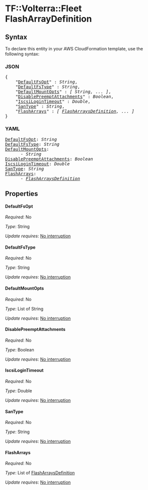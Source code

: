 # TF::Volterra::Fleet FlashArrayDefinition

## Syntax

To declare this entity in your AWS CloudFormation template, use the following syntax:

### JSON

<pre>
{
    "<a href="#defaultfsopt" title="DefaultFsOpt">DefaultFsOpt</a>" : <i>String</i>,
    "<a href="#defaultfstype" title="DefaultFsType">DefaultFsType</a>" : <i>String</i>,
    "<a href="#defaultmountopts" title="DefaultMountOpts">DefaultMountOpts</a>" : <i>[ String, ... ]</i>,
    "<a href="#disablepreemptattachments" title="DisablePreemptAttachments">DisablePreemptAttachments</a>" : <i>Boolean</i>,
    "<a href="#iscsilogintimeout" title="IscsiLoginTimeout">IscsiLoginTimeout</a>" : <i>Double</i>,
    "<a href="#santype" title="SanType">SanType</a>" : <i>String</i>,
    "<a href="#flasharrays" title="FlashArrays">FlashArrays</a>" : <i>[ <a href="flasharraysdefinition.md">FlashArraysDefinition</a>, ... ]</i>
}
</pre>

### YAML

<pre>
<a href="#defaultfsopt" title="DefaultFsOpt">DefaultFsOpt</a>: <i>String</i>
<a href="#defaultfstype" title="DefaultFsType">DefaultFsType</a>: <i>String</i>
<a href="#defaultmountopts" title="DefaultMountOpts">DefaultMountOpts</a>: <i>
      - String</i>
<a href="#disablepreemptattachments" title="DisablePreemptAttachments">DisablePreemptAttachments</a>: <i>Boolean</i>
<a href="#iscsilogintimeout" title="IscsiLoginTimeout">IscsiLoginTimeout</a>: <i>Double</i>
<a href="#santype" title="SanType">SanType</a>: <i>String</i>
<a href="#flasharrays" title="FlashArrays">FlashArrays</a>: <i>
      - <a href="flasharraysdefinition.md">FlashArraysDefinition</a></i>
</pre>

## Properties

#### DefaultFsOpt

_Required_: No

_Type_: String

_Update requires_: [No interruption](https://docs.aws.amazon.com/AWSCloudFormation/latest/UserGuide/using-cfn-updating-stacks-update-behaviors.html#update-no-interrupt)

#### DefaultFsType

_Required_: No

_Type_: String

_Update requires_: [No interruption](https://docs.aws.amazon.com/AWSCloudFormation/latest/UserGuide/using-cfn-updating-stacks-update-behaviors.html#update-no-interrupt)

#### DefaultMountOpts

_Required_: No

_Type_: List of String

_Update requires_: [No interruption](https://docs.aws.amazon.com/AWSCloudFormation/latest/UserGuide/using-cfn-updating-stacks-update-behaviors.html#update-no-interrupt)

#### DisablePreemptAttachments

_Required_: No

_Type_: Boolean

_Update requires_: [No interruption](https://docs.aws.amazon.com/AWSCloudFormation/latest/UserGuide/using-cfn-updating-stacks-update-behaviors.html#update-no-interrupt)

#### IscsiLoginTimeout

_Required_: No

_Type_: Double

_Update requires_: [No interruption](https://docs.aws.amazon.com/AWSCloudFormation/latest/UserGuide/using-cfn-updating-stacks-update-behaviors.html#update-no-interrupt)

#### SanType

_Required_: No

_Type_: String

_Update requires_: [No interruption](https://docs.aws.amazon.com/AWSCloudFormation/latest/UserGuide/using-cfn-updating-stacks-update-behaviors.html#update-no-interrupt)

#### FlashArrays

_Required_: No

_Type_: List of <a href="flasharraysdefinition.md">FlashArraysDefinition</a>

_Update requires_: [No interruption](https://docs.aws.amazon.com/AWSCloudFormation/latest/UserGuide/using-cfn-updating-stacks-update-behaviors.html#update-no-interrupt)

